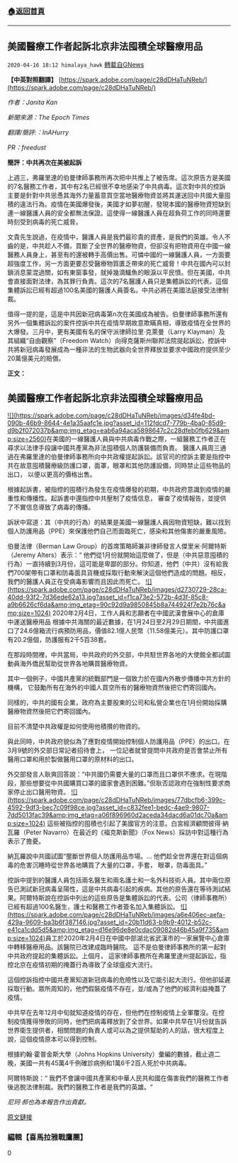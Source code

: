 ###  [:house:返回首頁](https://github.com/ourhimalayas/txt)
---

## 美國醫療工作者起訴北京非法囤積全球醫療用品
`2020-04-16 18:12 himalaya_hawk` [轉載自GNews](https://gnews.org/zh-hant/174707/)

**【中英對照翻譯】** [https://spark.adobe.com/page/c28dDHaTuNReb/](https://spark.adobe.com/page/c28dDHaTuNReb/)

*作者：Janita Kan*

*新聞來源：The Epoch Times*

*翻譯/簡評:：InAHurry*

*PR：freedust*

**簡評：中共再次在美被起訴**

上週三，弗羅里達的伯曼律師事務所再次把中共推上了被告席。這次原告方是美國的7名醫務工作者，其中有2名已經很不幸地感染了中共病毒。這次對中共的控訴主要是針對中共慫恿其海外力量蓄意買空當地醫療物資並將其運送回中共國大量囤積的違法行為。疫情在美國爆發後，美國才如夢初醒，發現本國的醫療物資短缺到連一線醫護人員的安全都無法保證。這使得一線醫護人員在超負荷工作的同時還要時刻受到病毒的死亡威脅。

文貴先生說過，在疫情中，醫護人員是我們最珍貴的資產，是我們的英雄。令人不齒的是，中共趁人不備，買斷了全世界的醫療物資，但卻沒有把物資用在中國一線醫務人員身上，甚至有的還被轉手高價出售。可憐中國的一線醫護人員，一方面要超強度工作，另一方面更要忍受醫療物質匱乏帶來的死亡威脅！中共在國內可以封鎖消息蒙混過關，如有東窗事發，就掉幾滴鱷魚的眼淚以平民憤。但在美國，中共會直接面對法律，為其罪行負責。這次的7名醫護人員只是集體訴訟的代表。這個集體訴訟已經有超過100名美國的醫護人員簽名。中共必將在美國法庭接受法律制裁。

值得一提的是，這是中共因新冠病毒第n次在美國成為被告。伯曼律師事務所還有另外一個集體訴訟的案件控訴中共在疫情早期故意欺瞞真相，導致疫情在全世界的大爆發。三月中，更有美國有名的保守派律師拉里·克萊曼（Larry Klayman）及其組織“自由觀察”（Freedom Watch）向得克薩斯州聯邦法院提起訴訟，控訴中共將新冠病毒發展成為一種非法的生物武器向全世界釋放並要求中國政府提供至少20萬億美元的賠償。

**正文：**

##  **美國醫療工作者起訴北京非法囤積全球醫療用品** 
[!\[\](https://spark.adobe.com/page/c28dDHaTuNReb/images/d34fe4bd-090b-46b9-8644-4e1a35aafc1e.jpg?asset_id=112fdcd7-779b-4ba0-85d9-d9b2f072037b&amp;img_etag=eab6a94aca5898647c2c28dfeb0fb629&amp;size=2560)](https://spark.adobe.com/page/c28dDHaTuNReb/images/d34fe4bd-090b-46b9-8644-4e1a35aafc1e.jpg?asset_id=112fdcd7-779b-4ba0-85d9-d9b2f072037b&amp;img_etag=eab6a94aca5898647c2c28dfeb0fb629&amp;size=1024)在美國的一線醫護人員與中共病毒作戰之際，一組醫務工作者正在尋求以法律手段讓中國共產黨為非法囤積個人防護裝備而負責。 
醫護人員周三通過在弗羅里達的伯曼律師事務所向中共政權提起訴訟。該官司的控訴主要是指控中共在故意囤積醫療級防護口罩，面罩，眼罩和其他防護設備，同時禁止這些物品的出口， 以便以更高的價格出售。

根據起訴書，被指控的囤積行為發生在疫情爆發的初期，中共政府意識到疫情的嚴重性和傳播性。起訴書中還指控中共壓制了疫情信息， 審查了疫情報告，並提供了不實信息導致了病毒的傳播。

訴狀中寫道：其（中共的行為）的結果是美國一線醫護人員因物資短缺，難以找到個人防護用品（PPE）來保護他們自己而面臨死亡，感染和其他傷害的嚴重風險。

伯曼法律（Berman Law Group）的首席策略師兼非律師發言人傑里米·阿爾特斯（Jeremy Alters）表示：“ 他們從1月份就開始這麼做了，但是（中共惡意囤積的行為）一直持續到3月份，這可能是卑鄙的部分。你知道，他們（中共）沒有給我們700架帶有口罩和防毒面具貨機或採取行動來解決這個他們造成的問題。相反，我們的醫護人員正在受病毒影響而且因此而死亡。
[!\[\](https://spark.adobe.com/page/c28dDHaTuNReb/images/d2730729-28ca-40dd-93f2-7d36ede62a13.jpg?asset_id=f1ca73e2-572b-4d3f-85c8-a9b6626cf6da&amp;img_etag=90c92d9a9850845b8a744924f7e2b76c&amp;size=1024)](https://spark.adobe.com/page/c28dDHaTuNReb/images/d2730729-28ca-40dd-93f2-7d36ede62a13.jpg?asset_id=f1ca73e2-572b-4d3f-85c8-a9b6626cf6da&amp;img_etag=90c92d9a9850845b8a744924f7e2b76c&amp;size=1024) 2020年2月4日，工作人員和志願者在中國武漢會展中心的倉庫中運送醫療用品
根據中共海關的最近數據，在1月24日至2月29日期間，中共國進口了24.6億箱流行病預防用品，價值82.1億人民幣（11.58億美元）。其中防護口罩有20.2億個，防護服有2千5百38套。

在那段時間裡，中共當局，中共政府的外交部，中共駐世界各地的大使館全都試圖動員海外僑民幫助從世界各地購買醫療物資。

其中一個例子，中國共產黨的統戰部門是一個致力於在國內外散步傳播中共方針的機構， 它鼓勵所有在海外的中國人買空所有的醫療物資然後把它們寄回國內。

同樣的，中共的國有企業，政府為主要股東的公司和私營企業也在1月份開始採購醫療物資然後把它們寄回國內。

目前不清楚中共政權是如何使用他積攢的物資的。

與此同時，中共政府貌似為了應對疫情開始控制個人防護用品（PPE）的出口。在3月9號的外交部日常記者招待會上， 一位記者就曾提問中共政府是否會禁止所有醫用口罩和用於製做醫用口罩的原材料的出口。

外交部發言人耿爽回答說：“中共國仍需要大量的口罩而且口罩供不應求。在現階段，那些想要從中共國購買口罩的國家會遇到困難。”但耿否認政府在強制性要求商家停止出口醫用物資。
[!\[\](https://spark.adobe.com/page/c28dDHaTuNReb/images/77dbcfb6-399c-4592-9df3-bec7c09f98ce.jpg?asset_id=c832fee1-bedc-4ae9-9807-7dd5013fac39&amp;img_etag=a06f896960d2aceda34dacd6a01dc70a&amp;size=1024)](https://spark.adobe.com/page/c28dDHaTuNReb/images/77dbcfb6-399c-4592-9df3-bec7c09f98ce.jpg?asset_id=c832fee1-bedc-4ae9-9807-7dd5013fac39&amp;img_etag=a06f896960d2aceda34dacd6a01dc70a&amp;size=1024)
這些被指控的囤積也引起了美國官方的注意。白宮經濟顧問彼得·納瓦羅（Peter Navarro）在最近的《福克斯新聞》（Fox News）採訪中對這種行為表示了擔憂。

納瓦羅說中共國試圖“壟斷世界個人防護用品市場。… 他們趁全世界還在對這個病毒的危害沉睡時從世界各地購買了大量的口罩，手套， 眼罩，防毒面具。”

控訴中提到的醫護人員包括兩名醫生和兩名護士和一名外科技術人員。其中兩位原告已測試新冠病毒呈陽性，這是中共病毒引起的疾病。其他的原告還在等待測試結果。阿爾特斯說在控訴中列出的這些原告是集體訴訟的代表。公司（律師事務所）已經有超過100名醫生，護士和醫務工作者簽名加入集體訴訟。
[!\[\](https://spark.adobe.com/page/c28dDHaTuNReb/images/a6e406ec-aefa-429a-9609-ba3b6f387146.jpg?asset_id=20b11d63-b9b9-4012-b52c-e41ca1cdd5d5&amp;img_etag=d16e96de8e0cdac09082d46b45a9f735&amp;size=1024)](https://spark.adobe.com/page/c28dDHaTuNReb/images/a6e406ec-aefa-429a-9609-ba3b6f387146.jpg?asset_id=20b11d63-b9b9-4012-b52c-e41ca1cdd5d5&amp;img_etag=d16e96de8e0cdac09082d46b45a9f735&amp;size=1024)員工於2020年2月4日在中國中部湖北省武漢市的一家展覽中心倉庫中轉移醫療用品。該醫院已改建成臨時醫院。 
這不是伯曼律師事務所的第一起對中共政府提起的集體訴訟。上個月， 這家律師事務所在弗羅里達州提起訴訟，指控北京在疫情初期的掩蓋行為導致了全球瘟疫大流行。

這個控訴指控中國共產黨知道新冠病毒的危險性以及它能引起大流行。但他卻延遲採取行動。眾所周知的，他們假裝疫情不存在，並/或為了他們的經濟利益掩蓋了疫情。

中共早在去年12月中旬就知道疫情的存在，但他們在控制疫情上全軍覆沒。在控制疫情獲得慘敗的同時，他們把病毒釋放到了全世界。如果中共早在1月份就告訴世界衛生提供者，相關問題的負責人或可以為之提供幫助的人的話，很大程度上說，這個疫情原本可以得到控制。

根據約翰·霍普金斯大學（Johns Hopkins University）彙編的數據，截止週二晚，美國一共有45萬4千例確診病例和1萬6千2百人死於中共病毒。

阿爾特斯說：“ 我們不會讓中國共產黨和中華人民共和國在傷害我們的醫務工作者後逃脫法律制裁。我們的醫務工作者是我們的英雄。“

*尼珂·郝也為本報告作出貢獻。*

[原文鏈接](https://www.theepochtimes.com/us-health-workers-sue-beijing-for-hoarding-global-medical-supplies_3305523.html)

###  **編輯【喜馬拉雅戰鷹團】** 

0
